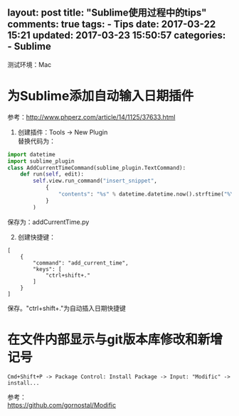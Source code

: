 layout: post
title: "Sublime使用过程中的tips"
comments: true
tags:
	- Tips
date: 2017-03-22 15:21
updated: 2017-03-23 15:50:57
categories:
    - Sublime
---

测试环境：Mac  

# 为Sublime添加自动输入日期插件  

<!-- more -->  

参考：<http://www.phperz.com/article/14/1125/37633.html>   

1. 创建插件：Tools → New Plugin   
替换代码为：

``` python
import datetime
import sublime_plugin
class AddCurrentTimeCommand(sublime_plugin.TextCommand):
    def run(self, edit):
        self.view.run_command("insert_snippet", 
            {
                "contents": "%s" % datetime.datetime.now().strftime("%Y-%m-%d %H:%M:%S") 
            }
        )
```

保存为：addCurrentTime.py

2. 创建快捷键：  

```
[
    {
        "command": "add_current_time",
        "keys": [
            "ctrl+shift+."
        ]
    }
]
```

保存。"ctrl+shift+."为自动插入日期快捷键  


# 在文件内部显示与git版本库修改和新增记号

```
Cmd+Shift+P -> Package Control: Install Package -> Input: "Modific" -> install...
```

参考：  
<https://github.com/gornostal/Modific>  

